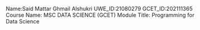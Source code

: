 Name:Said Mattar Ghmail Alshukri
UWE_ID:21080279
GCET_ID:202111365
Course Name: MSC DATA SCIENCE (GCET)
Module Title: Programming for Data Science
